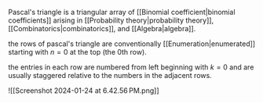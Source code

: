 Pascal's triangle is a triangular array of [[Binomial coefficient|binomial coefficients]] arising in [[Probability theory|probability theory]], [[Combinatorics|combinatorics]], and [[Algebra|algebra]].

the rows of pascal's triangle are conventionally [[Enumeration|enumerated]] starting with $n=0$ at the top (the 0th row).

the entries in each row are numbered from left beginning with $k=0$ and are usually staggered relative to the numbers in the adjacent rows.

![[Screenshot 2024-01-24 at 6.42.56 PM.png]]